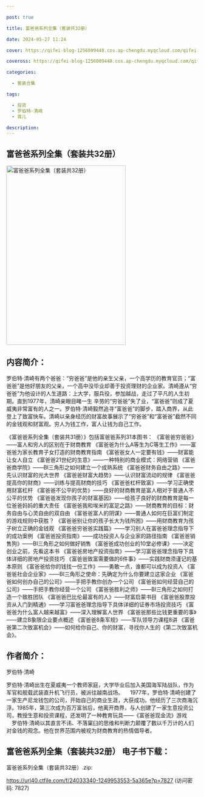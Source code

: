 ```yaml
---

post: true

title: 富爸爸系列全集（套装共32册）

date: 2024-05-27 11:24

cover: https://qifei-blog-1256009448.cos.ap-chengdu.myqcloud.com/qifei-blog/66344a080ea9cb14039c9986.jpg

coveross: https://qifei-blog-1256009448.cos.ap-chengdu.myqcloud.com/qifei-blog/66344a080ea9cb14039c9986.jpg

categories:

  - 套装合集

tags:

  - 投资
  - 罗伯特·清崎
  - 育儿

description:
---
```


##  富爸爸系列全集（套装共32册）

<img alt=" 富爸爸系列全集（套装共32册）" class="aligncenter loading" data-was-processed="true" decoding="async" fetchpriority="high" height="471" src="https://qifei-blog-1256009448.cos.ap-chengdu.myqcloud.com/qifei-blog/66344a080ea9cb14039c9986.jpg " style="cursor: zoom-in;" width="314"/>

## 内容简介：

罗伯特·清崎有两个爸爸：“穷爸爸”是他的亲生父亲，一个高学历的教育官员；“富爸爸”是他好朋友的父亲，一个高中没毕业却善于投资理财的企业家。清崎遵从“穷爸爸”为他设计的人生道路：上大学，服兵役，参加越战，走过了平凡的人生初期。直到1977年，清崎亲眼目睹一生 辛劳的“穷爸爸”失了业，“富爸爸”则成了夏威夷非常富有的人之一。罗伯特·清崎毅然追寻“富爸爸”的脚步，踏入商界，从此登上了致富快车。清崎以亲身经历的财富故事展示了“穷爸爸”和“富爸爸”截然不同的金钱观和财富观。穷人为钱工作，富人让钱为自己工作。<br/>

《富爸爸系列全集（套装共31册）》包括富爸爸系列31本图书： 《富爸爸穷爸爸》——富人和穷人的区别在于财商教育 《富爸爸为什么A等生为C等生工作》——富爸爸为家长教育子女打造的财商教育指南 《富爸爸女人一定要有钱》——财富能让女人自立 《富爸爸21世纪的生意》——一种特别的商业模式：网络营销 《富爸爸商学院》——BI三角形之如何建立一个成熟系统 《富爸爸财务自由之路》——先认识财富的光大世界 《富爸爸财富大趋势》——认识财富流动的规律 《富爸爸提高你的财商》——训练与提高财商的技巧 《富爸爸杠杆致富》——学习正确使用财富杠杆 《富爸爸不公平的优势》——良好的财商教育是富人相对于普通人不公平的优势 《富爸爸发现你孩子的财富基因》——给孩子良好的财商教育是每一位爸爸妈妈的重大责任 《富爸爸我和埃米的富足之路》——财商教育的目标：财务自由与心灵自由的双自由 《富爸爸富人的阴谋》——普通人如何在巨富们制定的游戏规则中获胜？ 《富爸爸别让你的孩子长大为钱所困》——用财商教育为孩子树立正确的金钱观 《富爸爸穷爸爸实践篇》——学习别人在富爸爸理念指导下的成功案例 《富爸爸投资指南》——成功投资人与企业家的路径指南 《富爸爸销售狗》——BI三角形之如何做好销售 《富爸爸成功创业的10堂必修课》——决定创业之前，先看这本书 《富爸爸房地产投资指南》——学习富爸爸理念指导下具体详细的房地产投资技巧 《富爸爸致富需要做的6件事》——实践财商须谨记的基本原则 《富爸爸给你的钱找一份工作》——勇敢一点，谁都可以成为投资人 《富爸爸社会企业家》——BI三角形之使命：先确定为什么你要建立这家企业 《富爸爸如何创办自己的公司》——手把手教你创办一个公司 《富爸爸如何经营自己的公司》——手把手教你经营一个公司 《富爸爸胜利之师》——BI三角形之如何打造一个致胜团队 《富爸爸巴比伦最富有的人》——财富启蒙书目 《富爸爸股票投资从入门到精通》——学习富爸爸理念指导下具体详细的证券市场投资技巧 《富爸爸为什么富人越来越富》——深入理解富人世界 《富爸爸那些比钱更重要的事》——建立B象限企业要点概述 《富爸爸8条军规》——军队领导力课程8讲 《富爸爸第二次致富机会》——如何给你自己、你的财富，寻找你人生的《第二次致富机会》。

## 作者简介：

罗伯特·清崎<br/>

罗伯特·清崎出生在夏威夷一个教师家庭，大学毕业后加入美国海军陆战队，作为军官和舰载武装直升机飞行员，被派往越南战场。 　1977年，罗伯特·清崎创建了一家生产尼龙钱包的公司，开始自己的商业生涯，大获成功。他经历了三次商海沉浮。1985年，第三次成为百万富翁后，他离开商界，与人创建了一家生意投资公司，教授生意和投资课程，还发明了一种教育玩具——《富爸爸现金流》游戏 　罗伯特·清崎以其直言不讳、不落窠臼的思维和判断力颠覆了数以千万计的人们对金钱的观念。他在世界范围内被视为财商教育的热情倡导者。

## 富爸爸系列全集（套装共32册） 电子书下载：
富爸爸系列全集（套装共32册）.zip: 

https://url40.ctfile.com/f/24033340-1249953553-5a365e?p=7827 (访问密码: 7827)
